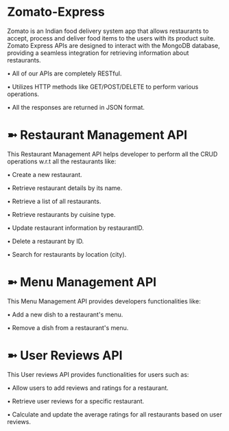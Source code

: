 # Zomato-Express
Zomato is an Indian food delivery system app that allows restaurants to accept, process and deliver food items to the users with its product suite.  
Zomato Express APIs are designed to interact with the MongoDB database, providing a seamless integration for retrieving information about restaurants.

• All of our APIs are completely RESTful.

• Utilizes HTTP methods like GET/POST/DELETE to perform various operations.

• All the responses are returned in JSON format.

# ➼ Restaurant Management API

This Restaurant Management API helps developer to perform all the CRUD operations w.r.t all the restaurants like:

• Create a new restaurant.

• Retrieve restaurant details by its name.

• Retrieve a list of all restaurants.

• Retrieve restaurants by cuisine type.

• Update restaurant information by restaurantID.

• Delete a restaurant by ID.

• Search for restaurants by location (city).

# ➼ Menu Management API
This Menu Management API provides developers functionalities like:

• Add a new dish to a restaurant's menu.

• Remove a dish from a restaurant's menu.

# ➼ User Reviews API
This User reviews API provides functionalities for users such as:

• Allow users to add reviews and ratings for a restaurant.

• Retrieve user reviews for a specific restaurant.

•  Calculate and update the average ratings for all restaurants based on user reviews.
